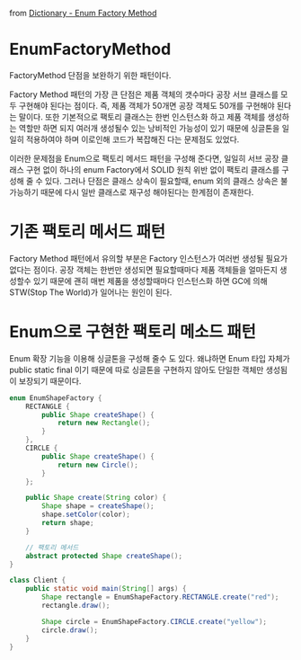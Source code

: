 from [Dictionary - Enum Factory Method](https://github.com/newkayak12/Dictionary/blob/master/java/designPattern/20.EnumFactoryMethod.md)


# EnumFactoryMethod

FactoryMethod 단점을 보완하기 위한 패턴이다.

Factory Method 패턴의 가장 큰 단점은 제품 객체의 갯수마다 공장 서브 클래스를 모두 구현해야 된다는 점이다.
즉, 제품 객체가 50개면 공장 객체도 50개를 구현해야 된다는 말이다.
또한 기본적으로 팩토리 클래스는 한번 인스턴스화 하고 제품 객체를 생성하는 역할만 하면 되지 여러개 생성될수 있는 낭비적인 가능성이 있기 때문에 싱글톤을 일일히 적용하여야 하며 이로인해 코드가 복잡해진 다는 문제점도 있었다.


이러한 문제점을 Enum으로 팩토리 메서드 패턴을 구성해 준다면, 일일히 서브 공장 클래스 구현 없이 하나의 enum Factory에서 SOLID 원칙 위반 없이 팩토리 클래스를 구성해 줄 수 있다.
그러나 단점은 클래스 상속이 필요할때, enum 외의 클래스 상속은 불가능하기 때문에 다시 일반 클래스로 재구성 해야된다는 한계점이 존재한다.

# 기존 팩토리 메서드 패턴
Factory Method 패턴에서 유의할 부분은 Factory 인스턴스가 여러번 생성될 필요가 없다는 점이다.
공장 객체는 한번만 생성되면 필요할때마다 제품 객체들을 얼마든지 생성할수 있기 때문에 괜히 매번 제품을 생성할때마다 인스턴스화 하면 GC에 의해 STW(Stop The World)가 일어나는 원인이 된다.

# Enum으로 구현한 팩토리 메소드 패턴 
Enum 확장 기능을 이용해 싱글톤을 구성해 줄수 도 있다. 왜냐하면 Enum 타입 자체가 public static final 이기 때문에 따로 싱글톤을 구현하지 않아도 단일한 객체만 생성됨이 보장되기 때문이다.
```java
enum EnumShapeFactory {
    RECTANGLE {
        public Shape createShape() {
            return new Rectangle();
        }
    },
    CIRCLE {
        public Shape createShape() {
            return new Circle();
        }
    };

    public Shape create(String color) {
        Shape shape = createShape();
        shape.setColor(color);
        return shape;
    }

    // 팩토리 메서드
    abstract protected Shape createShape();
}

class Client {
    public static void main(String[] args) {
        Shape rectangle = EnumShapeFactory.RECTANGLE.create("red");
        rectangle.draw();

        Shape circle = EnumShapeFactory.CIRCLE.create("yellow");
        circle.draw();
    }
}
```